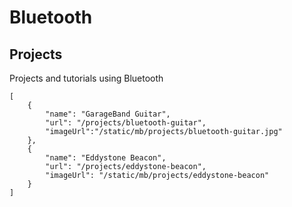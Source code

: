 # Bluetooth

## Projects

Projects and tutorials using Bluetooth

```codecard
[
    {
        "name": "GarageBand Guitar",
        "url": "/projects/bluetooth-guitar",
        "imageUrl":"/static/mb/projects/bluetooth-guitar.jpg"
    },
    {
        "name": "Eddystone Beacon",
        "url": "/projects/eddystone-beacon",
        "imageUrl": "/static/mb/projects/eddystone-beacon"
    }
]
```